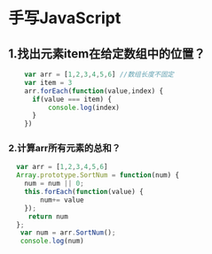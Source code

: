 # 手写JavaScript

## 1.找出元素item在给定数组中的位置？

```javascript
    var arr = [1,2,3,4,5,6] //数组长度不固定
    var item = 3
    arr.forEach(function(value,index) {
      if(value === item) {
          console.log(index)
      }
    })
```


### 2.计算arr所有元素的总和？

```javascript
  var arr = [1,2,3,4,5,6]
  Array.prototype.SortNum = function(num) {
    num = num || 0;
    this.forEach(function(value) {
        num+= value
    });
     return num
  };
   var num = arr.SortNum();
   console.log(num)
```